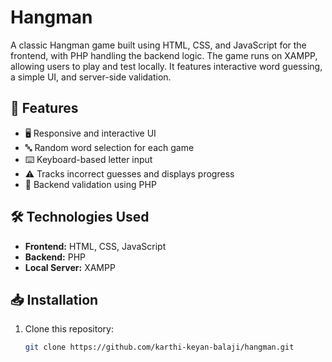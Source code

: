 # Hangman
A classic Hangman game built using HTML, CSS, and JavaScript for the frontend, with PHP handling the backend logic. The game runs on XAMPP, allowing users to play and test locally. It features interactive word guessing, a simple UI, and server-side validation.


## 🚀 Features  
- 🖥️ Responsive and interactive UI  
- 🔤 Random word selection for each game  
- ⌨️ Keyboard-based letter input  
- ⚠️ Tracks incorrect guesses and displays progress  
- 💾 Backend validation using PHP  

## 🛠️ Technologies Used  
- **Frontend:** HTML, CSS, JavaScript  
- **Backend:** PHP  
- **Local Server:** XAMPP  

## 📥 Installation  
1. Clone this repository:  
   ```bash
   git clone https://github.com/karthi-keyan-balaji/hangman.git
